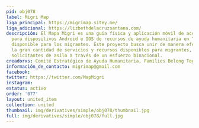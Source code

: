 ```yaml
---
pid: obj078
label: Migri Map
liga_principal: https://migrimap.sitey.me/
liga_adicional: https://lizbethdelacruzsantana.com/
descripción: El Mapa Migri es una guía física y aplicación móvil de acceso público
  para dispositivos Android e IOS de recursos de ayuda humanitaria en Tijuana, México,
  disponible para los migrantes. Este proyecto busca unir de manera efectiva y eficiente
  la gran cantidad de servicios y recursos disponibles para migrantes, deportes y
  solicitantes de asilo a través de un esfuerzo binacional.
creadorxs: Comité Estratégico de Ayuda Humanitaria, Families Belong Together (partners)
información_de_contacto: migrimap@gmail.com
facebook: 
twitter: https://twitter.com/MapMigri
instagram: 
estatus: activo
order: '077'
layout: united_item
collection: united
thumbnail: img/derivatives/simple/obj078/thumbnail.jpg
full: img/derivatives/simple/obj078/full.jpg
---
```

